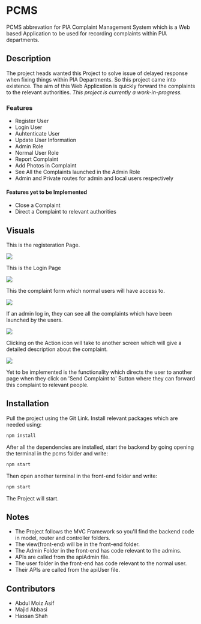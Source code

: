 

# PCMS

PCMS abbrevation for PIA Complaint Management System which is a Web based Application to be used for recording complaints within PIA departments.

## Description

The project heads wanted this Project to solve issue of delayed response when fixing things within PIA Departments. So this project came into existence. The aim of this Web Application is quickly forward the complaints to the relevant authorities. *This project is currently a work-in-progress.*

### Features
- Register User
- Login User
- Auhtenticate User
- Update User Information
- Admin Role
- Normal User Role
- Report Complaint
- Add Photos in Complaint
- See All the Complaints launched in the Admin Role
- Admin and Private routes for admin and local users respectively

#### Features yet to be Implemented
- Close a Complaint
- Direct a Complaint to relevant authorities


## Visuals

This is the registeration Page.

<img src='https://i.ibb.co/2WzbKnt/Register.jpg' >

This is the Login Page

<img src='https://i.ibb.co/8Prh3Nc/SignIn.jpg' >

This the complaint form which normal users will have access to.

<img src='https://i.ibb.co/RTjB016/Form.jpg' >

If an admin log in, they can see all the complaints which have been launched by the users.

<img src='https://i.ibb.co/jJsxb8z/Complaints.jpg' >

Clicking on the Action icon will take to another screen which will give a detailed description about the complaint.

<img src='https://i.ibb.co/HY5mH9f/Forward.jpg' >

Yet to be implemented is the functionality which directs the user to another page when they click on 'Send Complaint to' Button where they can forward this complaint to relevant people. 

## Installation

Pull the project using the Git Link. Install relevant packages which are needed using:
```javascript
npm install
```
After all the dependencies are installed, start the backend by going opening the terminal in the pcms folder and write:

```javascript
npm start
```
Then open another terminal in the front-end folder and write:

```javascript
npm start
```
The Project will start.


## Notes

- The Project follows the MVC Framework so you'll find the backend code in model, router and controller folders.
- The view(front-end) will be in the front-end folder.
- The Admin Folder in the front-end has code relevant to the admins.
- APIs are called from the apiAdmin file.
- The user folder in the front-end has code relevant to the normal user.
- Their APIs are called from the apiUser file.


## Contributors
- Abdul Moiz Asif
- Majid Abbasi
- Hassan Shah



